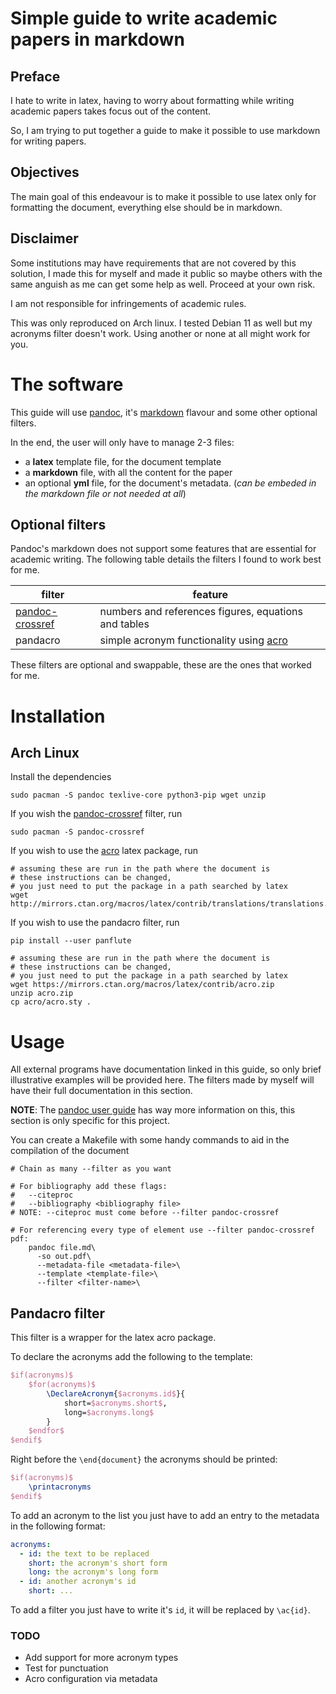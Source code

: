 # Simple guide to write academic papers in markdown

## Preface

I hate to write in latex, 
having to worry about formatting while writing academic papers takes focus out of the content.

So, I am trying to put together a guide to make it possible to use markdown for writing papers.

## Objectives

The main goal of this endeavour is to make it possible to use latex only for formatting the document, 
everything else should be in markdown.

## Disclaimer

Some institutions may have requirements that are not covered by this solution, 
I made this for myself and made it public so maybe others with the same anguish as me can get some help as well.
Proceed at your own risk.

I am not responsible for infringements of academic rules.

This was only reproduced on Arch linux.
I tested Debian 11 as well but my acronyms filter doesn't work. Using another or none at all might work for you. 

# The software

This guide will use [pandoc](https://pandoc.org/), it's [markdown](https://garrettgman.github.io/rmarkdown/authoring_pandoc_markdown.html) flavour
and some other optional filters.

In the end, the user will only have to manage 2-3 files:

- a **latex** template file, for the document template
- a **markdown** file, with all the content for the paper
- an optional **yml** file, for the document's metadata. (*can be embeded in the markdown file or not needed at all*)

## Optional filters

Pandoc's markdown does not support some features that are essential for academic writing. 
The following table details the filters I found to work best for me.

filter|feature
------|------
[pandoc-crossref](https://github.com/lierdakil/pandoc-crossref)|numbers and references figures, equations and tables
pandacro|simple acronym functionality using [acro](https://ctan.org/pkg/acro)

These filters are optional and swappable, these are the ones that worked for me.

# Installation

## Arch Linux

Install the dependencies
```shell
sudo pacman -S pandoc texlive-core python3-pip wget unzip
```

If you wish the [pandoc-crossref](https://github.com/lierdakil/pandoc-crossref) filter, run
```shell
sudo pacman -S pandoc-crossref
```

If you wish to use the [acro](https://ctan.org/pkg/acro) latex package, run
```shell
# assuming these are run in the path where the document is
# these instructions can be changed, 
# you just need to put the package in a path searched by latex
wget http://mirrors.ctan.org/macros/latex/contrib/translations/translations.sty
```

If you wish to use the pandacro filter, run
```shell
pip install --user panflute

# assuming these are run in the path where the document is
# these instructions can be changed, 
# you just need to put the package in a path searched by latex
wget https://mirrors.ctan.org/macros/latex/contrib/acro.zip
unzip acro.zip
cp acro/acro.sty .
```

# Usage

All external programs have documentation linked in this guide, so only brief illustrative examples will be provided here.
The filters made by myself will have their full documentation in this section.

**NOTE**: The [pandoc user guide](https://garrettgman.github.io/rmarkdown/authoring_pandoc_markdown.html) 
has way more information on this, this section is only specific for this project.

You can create a Makefile with some handy commands to aid in the compilation of the document

```shell
# Chain as many --filter as you want

# For bibliography add these flags:
#	--citeproc
#	--bibliography <bibliography file>
# NOTE: --citeproc must come before --filter pandoc-crossref

# For referencing every type of element use --filter pandoc-crossref
pdf:
    pandoc file.md\
	  -so out.pdf\
	  --metadata-file <metadata-file>\
	  --template <template-file>\
	  --filter <filter-name>\
```

## Pandacro filter

This filter is a wrapper for the latex acro package.

To declare the acronyms add the following to the template:

```tex
$if(acronyms)$
    $for(acronyms)$
        \DeclareAcronym{$acronyms.id$}{
            short=$acronyms.short$,
            long=$acronyms.long$
        }
    $endfor$
$endif$
```

Right before the `\end{document}` the acronyms should be printed:

```tex
$if(acronyms)$
	\printacronyms
$endif$
```

To add an acronym to the list you just have to add an entry to the metadata in the following format:

```yml
acronyms:
  - id: the text to be replaced
    short: the acronym's short form
    long: the acronym's long form
  - id: another acronym's id
    short: ...
```

To add a filter you just have to write it's `id`, it will be replaced by `\ac{id}`.

### TODO

- Add support for more acronym types
- Test for punctuation
- Acro configuration via metadata